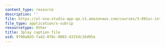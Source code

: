 ```yaml
---
content_type: resource
description: ''
file: https://ol-ocw-studio-app-qa.s3.amazonaws.com/courses/3-091sc-introduction-to-solid-state-chemistry-fall-2010/9700a8d3fa420f8c90834315dc16d95a_FVzaznYPCes.srt
file_type: application/x-subrip
resourcetype: Other
title: 3play caption file
uid: 9700a8d3-fa42-0f8c-9083-4315dc16d95a
---
```

